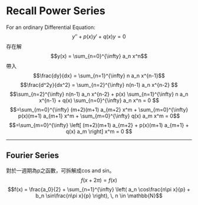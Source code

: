 # Recall Power Series
For an ordinary Differential Equation: 
$$y'' + p(x)y' + q(x)y = 0$$
存在解
$$y(x) = \sum_{n=0}^{\infty} a_n x^n$$
帶入
$$\frac{dy}{dx} = \sum_{n=1}^{\infty} n a_n x^{n-1}$$
$$\frac{d^2y}{dx^2} = \sum_{n=2}^{\infty} n(n-1) a_n x^{n-2}
$$
$$\sum_{n=2}^{\infty} n(n-1) a_n x^{n-2} + p(x) \sum_{n=1}^{\infty} n a_n x^{n-1} + q(x) \sum_{n=0}^{\infty} a_n x^n = 0
$$
$$=\sum_{m=0}^{\infty} (m+2)(m+1) a_{m+2} x^m + \sum_{m=0}^{\infty} p(x)(m+1) a_{m+1} x^m + \sum_{m=0}^{\infty} q(x) a_m x^m = 0$$
$$=\sum_{m=0}^{\infty} \left[ (m+2)(m+1) a_{m+2} + p(x)(m+1) a_{m+1} + q(x) a_m \right] x^m = 0
$$

---
## Fourier Series
對於一週期為p之函數，可拆解成cos and sin。
$$f(x+2\pi)=f(x)$$
$$f(x) = \frac{a_0}{2} + \sum_{n=1}^{\infty} \left( a_n \cos\frac{n\pi x}{p} + b_n \sin\frac{n\pi x}{p} \right), \, n \in \mathbb{N}$$


